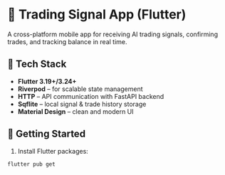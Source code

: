 # 📱 Trading Signal App (Flutter)

A cross-platform mobile app for receiving AI trading signals, confirming trades, and tracking balance in real time.

## 🔧 Tech Stack

- **Flutter 3.19+/3.24+**
- **Riverpod** – for scalable state management
- **HTTP** – API communication with FastAPI backend
- **Sqflite** – local signal & trade history storage
- **Material Design** – clean and modern UI

## 🚀 Getting Started

1. Install Flutter packages:

```bash
flutter pub get
```
